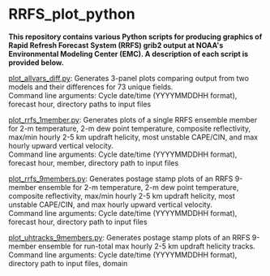 # RRFS_plot_python

**This repository contains various Python scripts for producing graphics of Rapid Refresh Forecast System (RRFS) grib2 output at NOAA's Environmental Modeling Center (EMC).  A description of each script is provided below.**

<ins>plot_allvars_diff.py</ins>: Generates 3-panel plots comparing output from two models and their differences for 73 unique fields.<br>
Command line arguments: Cycle date/time (YYYYMMDDHH format), forecast hour, directory paths to input files 

<ins>plot_rrfs_1member.py</ins>: Generates plots of a single RRFS ensemble member for 2-m temperature, 2-m dew point temperature, composite reflectivity, max/min hourly 2-5 km updraft helicity, most unstable CAPE/CIN, and max hourly upward vertical velocity.<br>
Command line arguments: Cycle date/time (YYYYMMDDHH format), forecast hour, member, directory path to input files

<ins>plot_rrfs_9members.py</ins>: Generates postage stamp plots of an RRFS 9-member ensemble for 2-m temperature, 2-m dew point temperature, composite reflectivity, max/min hourly 2-5 km updraft helicity, most unstable CAPE/CIN, and max hourly upward vertical velocity.<br>
Command line arguments: Cycle date/time (YYYYMMDDHH format), forecast hour, directory path to input files

<ins>plot_uhtracks_9members.py</ins>: Generates postage stamp plots of an RRFS 9-member ensemble for run-total max hourly 2-5 km updraft helicity tracks.<br>
Command line arguments: Cycle date/time (YYYYMMDDHH format), directory path to input files, domain
